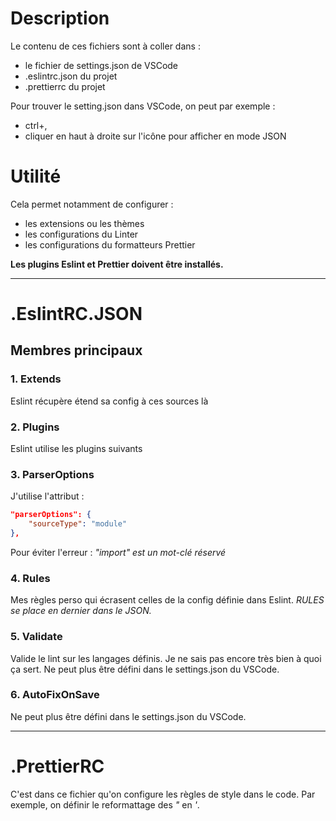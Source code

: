 # Description

Le contenu de ces fichiers sont à coller dans :   
- le fichier de settings.json de VSCode
- .eslintrc.json du projet 
- .prettierrc du projet

Pour trouver le setting.json dans VSCode, on peut par exemple :

- ctrl+,
- cliquer en haut à droite sur l'icône pour afficher en mode JSON


# Utilité

Cela permet notamment de configurer :   
- les extensions ou les thèmes
- les configurations du Linter
- les configurations du formatteurs Prettier

**Les plugins Eslint et Prettier doivent être installés.**

---

# .EslintRC.JSON

## Membres principaux

### 1. Extends
Eslint récupère étend sa config à ces sources là

### 2. Plugins
Eslint utilise les plugins suivants 

### 3. ParserOptions
J'utilise l'attribut : 
```json
"parserOptions": {
    "sourceType": "module" 
},
```
Pour éviter l'erreur : *"import" est un mot-clé réservé*


### 4. Rules
Mes règles perso qui écrasent celles de la config définie dans Eslint.
*RULES se place en dernier dans le JSON.*

### 5. Validate 
Valide le lint sur les langages définis.
Je ne sais pas encore très bien à quoi ça sert.
Ne peut plus être défini dans le settings.json du VSCode.

### 6. AutoFixOnSave
Ne peut plus être défini dans le settings.json du VSCode.


---

# .PrettierRC

C'est dans ce fichier qu'on configure les règles de style dans le code.
Par exemple, on définir le reformattage des *"* en *'*.